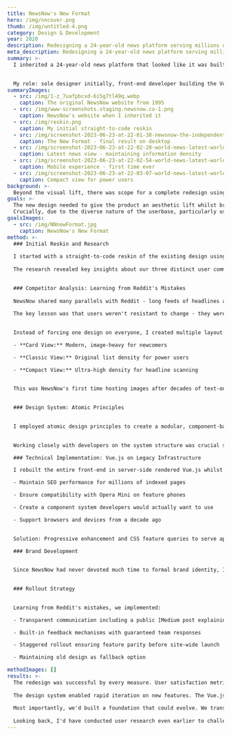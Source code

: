 ```yaml
---
title: NewsNow's New Format
hero: /img/nncover.png
thumb: /img/untitled-4.png
category: Design & Development
year: 2020
description: Redesigning a 24-year-old news platform serving millions whilst keeping loyal users happy
meta_description: Redesigning a 24-year-old news platform serving millions whilst keeping loyal users happy
summary: >-
  I inherited a 24-year-old news platform that looked like it was built in 1997. Because it was. The challenge both to make it look contemporary, as well as to ensure it was doing so without breaking workflows that millions of users relied on daily.

  
  My role: sole designer initially, front-end developer building the Vue.js implementation, [user researcher](https://emilsmith.pro/work/case-studies/newsnow-user-research-initiative), and product strategist working directly with CEO/COO.
summaryImages:
  - src: /img/1-z_7uafpbcxd-6i5g7tl49q.webp
    caption: The original NewsNow website from 1995
  - src: /img/www-screenshots.staging.newsnow.co-1.png
    caption: NewsNow's website when I inherited it
  - src: /img/reskin.png
    caption: My initial straight-to-code reskin
  - src: /img/screenshot-2023-06-23-at-22-01-38-newsnow-the-independent-news-discovery-platform.png
    caption: The New Format - final result on desktop
  - src: /img/screenshot-2023-06-23-at-22-02-28-world-news-latest-world-news-newsnow.png
    caption: Latest news view - maintaining information density
  - src: /img/screenshot-2023-06-23-at-22-02-54-world-news-latest-world-news-newsnow.jpg
    caption: Mobile experience - first time ever
  - src: /img/screenshot-2023-06-23-at-22-03-07-world-news-latest-world-news-newsnow.jpg
    caption: Compact view for power users
background: >-
  Beyond the visual lift, there was scope for a complete redesign using an initial reskin as the starting point. The New Format would be a large undertaking with multiple stages of iteration and research.
goals: >-
  The new design needed to give the product an aesthetic lift whilst bringing it in line with contemporary standards. It also needed to adhere to accessibility standards (we aimed for WCAG AA where possible) and be modular, flexible, and scalable for future features.
  Crucially, due to the diverse nature of the userbase, particularly users in English-speaking countries in the developing world, the product needed to retain high browser compatibility, offering improved experiences for people browsing on feature phones using Opera Mini with extreme data saving enabled.
goalsImages:
  - src: /img/NNnewFormat.jpg
    caption: NewsNow's New Format
method: >-
  ### Initial Reskin and Research
  
  I started with a straight-to-code reskin of the existing design using the in-house containerised development platform. This gave us a foundation whilst I conducted the company's first user research in 25 years which I have detailed in [another post](https://emilsmith.pro/work/case-studies/newsnow-user-research-initiative).
  
  The research revealed key insights about our three distinct user communities and their different motivations, which fundamentally informed the full redesign approach.

  
  ### Competitor Analysis: Learning from Reddit's Mistakes
  
  NewsNow shared many parallels with Reddit - long feeds of headlines across endless topics, algorithmically sorted. Reddit had recently undergone a major redesign, so I conducted a thorough analysis of their process, outcomes, and user backlash to inform our approach.
  
  The key lesson was that users weren't resistant to change - they were terrified of losing functionality.

  
  Instead of forcing one design on everyone, I created multiple layout modes:

  - **Card View:** Modern, image-heavy for newcomers

  - **Classic View:** Original list density for power users  

  - **Compact View:** Ultra-high density for headline scanning

  
  This was NewsNow's first time hosting images after decades of text-only headlines. The research showed most users would embrace this—as long as they could access their preferred workflows.

  
  ### Design System: Atomic Principles

  
  I employed atomic design principles to create a modular, component-based system in Figma with standardised tokens for measurements, colours, and typography. Components used BEM-style naming for all UI elements, templates, and pages.

  
  Working closely with developers on the system structure was crucial since I'd also be building much of the front-end. We discussed stacks, tooling, and coding practices, using those decisions to inform the functionality we could include.

  ### Technical Implementation: Vue.js on Legacy Infrastructure

  I rebuilt the entire front-end in server-side rendered Vue.js whilst maintaining the existing Perl backend. This wasn't a simple framework conversion—I had to:

  - Maintain SEO performance for millions of indexed pages

  - Ensure compatibility with Opera Mini on feature phones

  - Create a component system developers would actually want to use

  - Support browsers and devices from a decade ago

  
  Solution: Progressive enhancement and CSS feature queries to serve appropriate experiences without breaking anything. I also devised a new device-detection system using media queries and support queries, replacing the complex JavaScript-heavy matrix that previously required individual support for each device type.

  ### Brand Development

  
  Since NewsNow had never devoted much time to formal brand identity, I worked with senior management through brainstorming sessions to develop preliminary brand guidelines. This included brand values, identity, ethos, plus visual elements like typographic rules, colour palette, and logo guidelines.

  
  ### Rollout Strategy

  
  Learning from Reddit's mistakes, we implemented:

  - Transparent communication including a public [Medium post explaining changes](https://medium.com/newsnow/welcome-to-the-newsnow-redesign-925ccdf008f8)

  - Built-in feedback mechanisms with guaranteed team responses

  - Staggered rollout ensuring feature parity before site-wide launch

  - Maintaining old design as fallback option

methodImages: []
results: >-
  The redesign was successful by every measure. User satisfaction metrics improved steadily throughout rollout. We received positive feedback from both new users (who found it more approachable) and power users (who retained access to their preferred workflows).
  
  The design system enabled rapid iteration on new features. The Vue.js architecture made development faster and more predictable. The research programme became an ongoing capability informing all subsequent product decisions.
  
  Most importantly, we'd built a foundation that could evolve. We transformed NewsNow from engineering-led decisions to user-informed design, from assumptions to evidence, from reactive changes to strategic planning.
  
  Looking back, I'd have conducted user research even earlier to challenge more legacy assumptions from the start. But given the constraints, this was the largest, most complex, and most successful project I'd delivered at that point.
---
```

